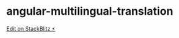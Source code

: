# angular-multilingual-translation

[Edit on StackBlitz ⚡️](https://stackblitz.com/edit/angular-multilingual-translation)